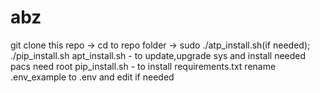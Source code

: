 # abz
git clone this repo -> cd to repo folder -> sudo ./atp_install.sh(if needed); ./pip_install.sh
apt_install.sh - to update,upgrade sys and install needed pacs need root
pip_install.sh - to install requirements.txt
rename .env_example to .env and edit if needed
